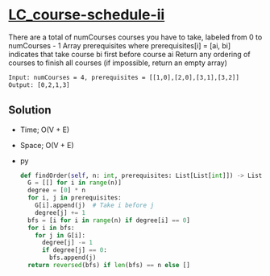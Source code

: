 # [LC_course-schedule-ii](https://leetcode.com/problems/course-schedule-ii)

There are a total of numCourses courses you have to take, labeled from 0 to numCourses - 1
Array prerequisites where prerequisites[i] = [ai, bi] indicates that take course bi first before course ai
Return any ordering of courses to finish all courses (if impossible, return an empty array)

```txt
Input: numCourses = 4, prerequisites = [[1,0],[2,0],[3,1],[3,2]]
Output: [0,2,1,3]
```

## Solution

* Time; O(V + E)
* Space; O(V + E)

* py

  ```py
  def findOrder(self, n: int, prerequisites: List[List[int]]) -> List[int]:
    G = [[] for i in range(n)]
    degree = [0] * n
    for i, j in prerequisites:
      G[i].append(j)  # Take i before j
      degree[j] += 1
    bfs = [i for i in range(n) if degree[i] == 0]
    for i in bfs:
      for j in G[i]:
        degree[j] -= 1
        if degree[j] == 0:
          bfs.append(j)
    return reversed(bfs) if len(bfs) == n else []
  ```
